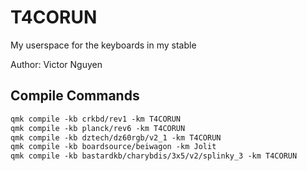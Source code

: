 # T4CORUN

My userspace for the keyboards in my stable

Author: Victor Nguyen

## Compile Commands

```Makefile
qmk compile -kb crkbd/rev1 -km T4CORUN
qmk compile -kb planck/rev6 -km T4CORUN
qmk compile -kb dztech/dz60rgb/v2_1 -km T4CORUN
qmk compile -kb boardsource/beiwagon -km Jolit
qmk compile -kb bastardkb/charybdis/3x5/v2/splinky_3 -km T4CORUN
```
